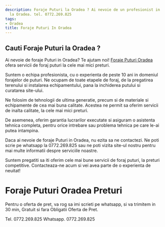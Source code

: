 ```yaml
---
description: Foraje Puturi la Oradea ? Ai nevoie de un profesionist in Foraje Puturi
  la Oradea. tel. 0772.269.825
tags:
- Oradea
title: Foraje Puturi In Oradea
---
```



## Cauti Foraje Puturi la Oradea ?

Ai nevoie de foraje Puturi in Oradea? Te ajutam noi! <a href="https://www.foraje-puturi-oradea.ro/">Foraje Puturi Oradea</a> ofera servicii de foraj puturi la cele mai mici preturi.

Suntem o echipa profesionista, cu o experienta de peste 10 ani in domeniul forajelor de puturi. Ne ocupam de toate etapele de foraj, de la pregatirea terenului si instalarea echipamentului, pana la inchiderea putului si curatarea site-ului.

Ne folosim de tehnologii de ultima generatie, precum si de materiale si echipamente de cea mai buna calitate. Acestea ne permit sa oferim servicii de inalta calitate, la cele mai mici preturi.

De asemenea, oferim garantia lucrarilor executate si asiguram o asistenta tehnica completa, pentru orice intrebare sau problema tehnica pe care le-ai putea intampina.

Daca ai nevoie de foraje Puturi in Oradea, nu ezita sa ne contactezi. Ne poti scrie pe whatsapp la 0772.269.825 sau ne poti vizita site-ul nostru pentru mai multe informatii despre serviciile noastre.

Suntem pregatiti sa iti oferim cele mai bune servicii de foraj puturi, la preturi competitive. Contacteaza-ne acum si vei avea parte de o experienta de neuitat!

# Foraje Puturi Oradea Preturi
Pentru o oferta de pret, va rog sa imi scrieti pe whatsapp, si va trimitem in 30 min, Gratuit si fara Obligatii Oferta de Pret.

Tel. 0772.269.825
Whatsapp. 0772.269.825
